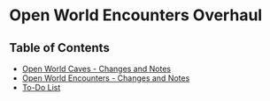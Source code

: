 # Open World Encounters Overhaul

## Table of Contents
- [Open World Caves - Changes and Notes](OWEncountersOverhaul/Caves-ChangesAndNotes.md)
- [Open World Encounters - Changes and Notes](OWEncountersOverhaul/Encounters-ChangesAndNotes.md)
- [To-Do List](OWEncountersOverhaul/TodoList.md)
